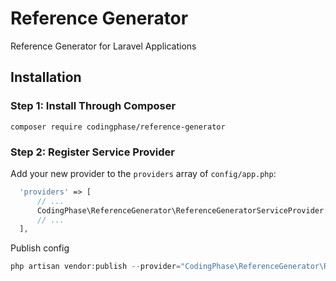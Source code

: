 # Reference Generator
Reference Generator for Laravel Applications

## Installation

### Step 1: Install Through Composer

```
composer require codingphase/reference-generator
```

### Step 2: Register Service Provider
Add your new provider to the `providers` array of `config/app.php`:
```php
  'providers' => [
      // ...
      CodingPhase\ReferenceGenerator\ReferenceGeneratorServiceProvider::class,
      // ...
  ],
```
Publish config
```php
php artisan vendor:publish --provider="CodingPhase\ReferenceGenerator\ReferenceGeneratorServiceProvider"
```